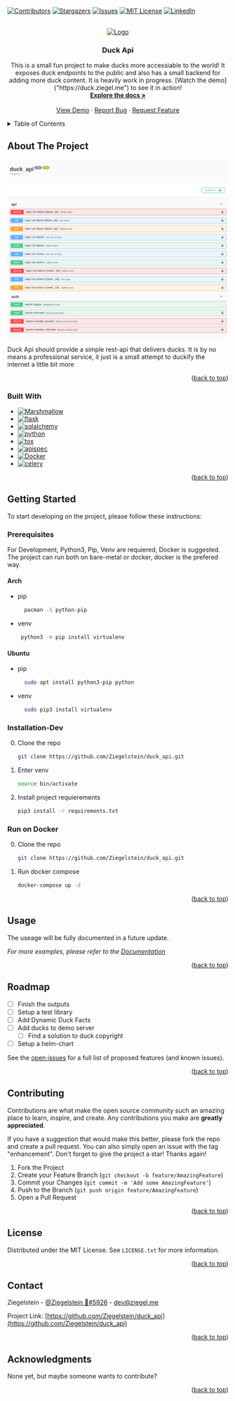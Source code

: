 <!-- Improved compatibility of back to top link: See: https://github.com/othneildrew/Best-README-Template/pull/73 -->
<a name="readme-top"></a>

[![Contributors][contributors-shield]][contributors-url]
[![Stargazers][stars-shield]][stars-url]
[![Issues][issues-shield]][issues-url]
[![MIT License][license-shield]][license-url]
[![LinkedIn][linkedin-shield]][linkedin-url]



<!-- PROJECT LOGO -->
<br />
<div align="center">
  <a href="https://github.com/ziegelstein/duck_api">
    <img src="images/logo.png" alt="Logo" width="80" height="80">
  </a>

<h3 align="center">Duck Api</h3>

  <p align="center">
    This is a small fun project to make ducks more accessiable to the world! It exposes duck endpoints to the public and also has a small backend for adding more duck content. It is heavily work in progress. [Watch the demo]("https://duck.ziegel.me") to see it in action!
    <br />
    <a href="https://github.com/ziegelstein/duck_api"><strong>Explore the docs »</strong></a>
    <br />
    <br />
    <a href="https://duck.ziegel.me">View Demo</a>
    ·
    <a href="https://github.com/ziegelstein/duck_api/issues">Report Bug</a>
    ·
    <a href="https://github.com/ziegelstein/duck_api/issues">Request Feature</a>
  </p>
</div>



<!-- TABLE OF CONTENTS -->
<details>
  <summary>Table of Contents</summary>
  <ol>
    <li>
      <a href="#about-the-project">About The Project</a>
      <ul>
        <li><a href="#built-with">Built With</a></li>
      </ul>
    </li>
    <li>
      <a href="#getting-started">Getting Started</a>
      <ul>
        <li><a href="#prerequisites">Prerequisites</a></li>
        <li><a href="#installation">Installation</a></li>
      </ul>
    </li>
    <li><a href="#usage">Usage</a></li>
    <li><a href="#roadmap">Roadmap</a></li>
    <li><a href="#contributing">Contributing</a></li>
    <li><a href="#license">License</a></li>
    <li><a href="#contact">Contact</a></li>
    <li><a href="#acknowledgments">Acknowledgments</a></li>
  </ol>
</details>



<!-- ABOUT THE PROJECT -->
## About The Project

[![Product Name Screen Shot][product-screenshot]][product-screenshot]

Duck Api should provide a simple rest-api that delivers ducks. It is by no means a professional service, it just is a small attempt to duckify the internet a little bit more

<p align="right">(<a href="#readme-top">back to top</a>)</p>



### Built With

* [![Marshmallow][marshmallow]][marshmallow-url]
* [![flask][flask]][flask-url]
* [![sqlalchemy][sqlalchemy]][sqlalchemy-url]
* [![python][python]][python-url]
* [![tox][tox]][tox-url]
* [![apispec][apispec]][apispec-url]
* [![Docker][docker]][docker-url]
* [![celery][celery]][celery-url]

<p align="right">(<a href="#readme-top">back to top</a>)</p>



<!-- GETTING STARTED -->
## Getting Started

To start developing on the project, please follow these instructions:

### Prerequisites

For Development, Python3, Pip, Venv are requiered, Docker is suggested.
The project can run both on bare-metal or docker, docker is the prefered way.

#### Arch

* pip
  ```sh
    pacman -S python-pip 
  ```

* venv
  ```sh
   python3 -m pip install virtualenv
  ```


#### Ubuntu

* pip
  ```sh
    sudo apt install python3-pip python
  ```

* venv
  ```sh
    sudo pip3 install virtualenv
  ```

### Installation-Dev

0. Clone the repo
   ```sh
   git clone https://github.com/Ziegelstein/duck_api.git
   ```
3. Enter venv
   ```sh
   source bin/activate
   ```
4. Install project requierements
   ```sh
   pip3 install -r requirements.txt
   ```

### Run on Docker

0. Clone the repo
   ```sh
   git clone https://github.com/Ziegelstein/duck_api.git
   ```
3. Run docker compose
   ```sh
   docker-compose up -d
   ```

<p align="right">(<a href="#readme-top">back to top</a>)</p>



<!-- USAGE EXAMPLES -->
## Usage

The useage will be fully documented in a future update.

_For more examples, please refer to the [Documentation](https://duck.ziegel.me/docs)_

<p align="right">(<a href="#readme-top">back to top</a>)</p>



<!-- ROADMAP -->
## Roadmap

- [ ] Finish the outputs
- [ ] Setup a test library
- [ ] Add Dynamic Duck Facts
- [ ] Add ducks to demo server
    - [ ] Find a solution to duck copyright 
- [ ] Setup a helm-chart

See the [open issues](https://github.com/Ziegelstein/duck_api/issues) for a full list of proposed features (and known issues).

<p align="right">(<a href="#readme-top">back to top</a>)</p>



<!-- CONTRIBUTING -->
## Contributing

Contributions are what make the open source community such an amazing place to learn, inspire, and create. Any contributions you make are **greatly appreciated**.

If you have a suggestion that would make this better, please fork the repo and create a pull request. You can also simply open an issue with the tag "enhancement".
Don't forget to give the project a star! Thanks again!

1. Fork the Project
2. Create your Feature Branch (`git checkout -b feature/AmazingFeature`)
3. Commit your Changes (`git commit -m 'Add some AmazingFeature'`)
4. Push to the Branch (`git push origin feature/AmazingFeature`)
5. Open a Pull Request

<p align="right">(<a href="#readme-top">back to top</a>)</p>



<!-- LICENSE -->
## License

Distributed under the MIT License. See `LICENSE.txt` for more information.

<p align="right">(<a href="#readme-top">back to top</a>)</p>



<!-- CONTACT -->
## Contact

Ziegelstein - [@Ziegelstein 🧱#5926](https://discord.com) - dev@ziegel.me

Project Link: [https://github.com/Ziegelstein/duck_api](https://github.com/Ziegelstein/duck_api)

<p align="right">(<a href="#readme-top">back to top</a>)</p>



<!-- ACKNOWLEDGMENTS -->
## Acknowledgments

None yet, but maybe someone wants to contribute?

<p align="right">(<a href="#readme-top">back to top</a>)</p>



<!-- MARKDOWN LINKS & IMAGES -->
<!-- https://www.markdownguide.org/basic-syntax/#reference-style-links -->
[contributors-shield]: https://img.shields.io/github/contributors/Ziegelstein/duck_api.svg?style=for-the-badge
[contributors-url]: https://github.com/Ziegelstein/duck_api/graphs/contributors
[stars-shield]: https://img.shields.io/github/stars/Ziegelstein/duck_api.svg?style=for-the-badge
[stars-url]: https://github.com/Ziegelstein/duck_api/stargazers
[issues-shield]: https://img.shields.io/github/issues/Ziegelstein/duck_api.svg?style=for-the-badge
[issues-url]: https://github.com/Ziegelstein/duck_api/issues
[license-shield]: https://img.shields.io/github/license/Ziegelstein/duck_api.svg?style=for-the-badge
[license-url]: https://github.com/Ziegelstein/duck_api//license.txt
[linkedin-shield]: https://img.shields.io/badge/-LinkedIn-black.svg?style=for-the-badge&logo=linkedin&colorB=555
[linkedin-url]: https://linkedin.com/in/fenja-frings-b100b916b/
[product-screenshot]: images/screenshot.png
[marshmallow]: https://img.shields.io/badge/marshmallow-000000?style=for-the-badge&logo=marshmallow&logoColor=white
[marshmallow-url]: https://marshmallow.readthedocs.io/en/stable/
[flask]: https://img.shields.io/badge/flask-20232A?style=for-the-badge&logo=flask&logoColor=61DAFB
[flask-url]: https://flask.palletsprojects.com/en/2.2.x/
[python]: https://img.shields.io/badge/python-35495E?style=for-the-badge&logo=python&logoColor=4FC08D
[python-url]: https://docs.python.org/3/index.html
[sqlalchemy]: https://img.shields.io/badge/sqlalchemy-DD0031?style=for-the-badge&logo=sqlalchemy&logoColor=white
[sqlalchemy-url]: https://www.sqlalchemy.org/
[tox]: https://img.shields.io/badge/tox-4A4A55?style=for-the-badge&logo=tox&logoColor=FF3E00
[tox-url]: https://tox.wiki/en/latest/
[apispec]: https://img.shields.io/badge/Lapispec?style=for-the-badge&logo=apispec&logoColor=white
[apispec-url]: https://apispec.readthedocs.io/en/latest/index.html
[docker]: https://img.shields.io/badge/Docker-563D7C?style=for-the-badge&logo=docker&logoColor=white
[docker-url]: https://www.docker.com/
[celery]: https://img.shields.io/badge/celery-0769AD?style=for-the-badge&logo=celery&logoColor=white
[celery-url]: https://docs.celeryq.dev/en/stable/
